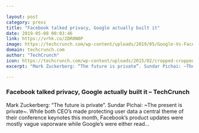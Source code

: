 ```yaml
---

layout: post
category: press
title: "Facebook talked privacy, Google actually built it"
date: 2019-05-08 00:03:46
link: https://vrhk.co/2DR0N0P
image: https://techcrunch.com/wp-content/uploads/2019/05/Google-Vs-Facebook-Privacy.png?w=753
domain: techcrunch.com
author: "TechCrunch"
icon: https://techcrunch.com/wp-content/uploads/2015/02/cropped-cropped-favicon-gradient.png?w=180
excerpt: "Mark Zuckerberg: “The future is private”. Sundar Pichai: ~The present is private~. While both CEO’s made protecting user data a central theme of their conference keynotes this month, Facebook’s product updates were mostly vague vaporware while Google’s were either read…"

---
```


### Facebook talked privacy, Google actually built it – TechCrunch

Mark Zuckerberg: “The future is private”. Sundar Pichai: ~The present is private~. While both CEO’s made protecting user data a central theme of their conference keynotes this month, Facebook’s product updates were mostly vague vaporware while Google’s were either read…